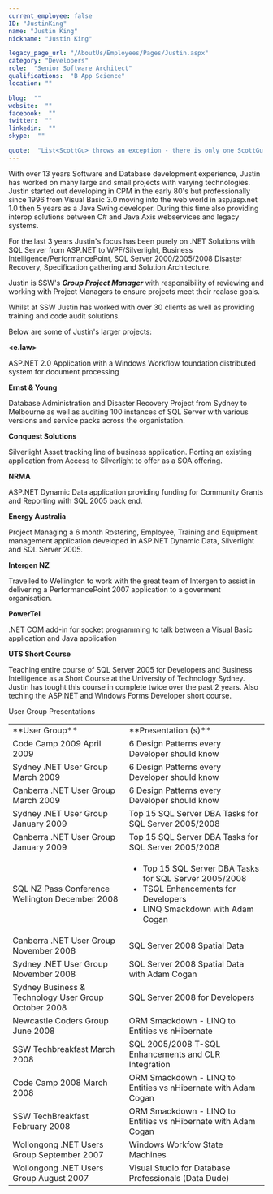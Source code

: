 ```yaml
---
current_employee: false
ID: "JustinKing"
name: "Justin King"
nickname: "Justin King"

legacy_page_url: "/AboutUs/Employees/Pages/Justin.aspx"
category: "Developers"
role:  "Senior Software Architect"
qualifications:  "B App Science"
location: ""

blog:  ""
website:  ""
facebook:  ""
twitter:  ""
linkedin:  ""
skype:  ""

quote:  "List<ScottGu> throws an exception - there is only one ScottGu!"
---
```


With over 13 years Software and Database development experience, Justin has worked on many large and small projects with varying technologies. Justin started out developing in CPM in the early 80's but professionally since 1996 from Visual Basic 3.0 moving into the web world in asp/asp.net 1.0 then 5 years as a Java Swing developer. During this time also providing interop solutions between C# and Java Axis webservices and legacy systems.

For the last 3 years Justin's focus has been purely on .NET Solutions with SQL Server from ASP.NET to WPF/Silverlight, Business Intelligence/PerformancePoint, SQL Server 2000/2005/2008 Disaster Recovery, Specification gathering and Solution Architecture. 

Justin is SSW's ***Group Project Manager*** with responsibility of reviewing and working with Project Managers to ensure projects meet their realase goals.

Whilst at SSW Justin has worked with over 30 clients as well as providing training and code audit solutions.

Below are some of Justin's larger projects:

**<e.law>**

ASP.NET 2.0 Application with a Windows Workflow foundation distributed system for document processing

**Ernst & Young**

Database Administration and Disaster Recovery Project from Sydney to Melbourne as well as auditing 100 instances of SQL Server with various versions and service packs across the organistation.

**Conquest Solutions**

Silverlight Asset tracking line of business application. Porting an existing application from Access to Silverlight to offer as a SOA offering.

**NRMA**

ASP.NET Dynamic Data application providing funding for Community Grants and Reporting with SQL 2005 back end.

**Energy Australia**

Project Managing a 6 month Rostering, Employee, Training and Equipment management application developed in ASP.NET Dynamic Data, Silverlight and SQL Server 2005. 

**Intergen NZ**

Travelled to Wellington to work with the great team of Intergen to assist in delivering a PerformancePoint 2007 application to a goverment organisation.

**PowerTel**

.NET COM add-in for socket programming to talk between a Visual Basic application and Java application

**UTS Short Course**

Teaching entire course of SQL Server 2005 for Developers and Business Intelligence as a Short Course at the University of Technology Sydney. Justin has tought this course in complete twice over the past 2 years. Also teching the ASP.NET and Windows Forms Developer short course.

<span class="ms-rteCustom-ArticleTitle">User Group Presentations</span>

<table style="width:100%;">
    <tbody>
        <tr>
            <td>**User Group**</td>
            <td>**Presentation (s)**</td>
        </tr>
        <tr>
            <td>Code Camp 2009 April 2009</td>
            <td>6 Design Patterns every Developer should know</td>
        </tr>
        <tr>
            <td>Sydney .NET User Group March 2009</td>
            <td>6 Design Patterns every Developer should know</td>
        </tr>
        <tr>
            <td>Canberra .NET User Group March 2009</td>
            <td>6 Design Patterns every Developer should know</td>
        </tr>
        <tr>
            <td>Sydney .NET User Group January 2009</td>
            <td>Top 15 SQL Server DBA Tasks for SQL Server 2005/2008</td>
        </tr>
        <tr>
            <td>Canberra .NET User Group January 2009</td>
            <td>Top 15 SQL Server DBA Tasks for SQL Server 2005/2008</td>
        </tr>
        <tr>
            <td>SQL NZ Pass Conference Wellington December 2008</td>
            <td>

*   Top 15 SQL Server DBA Tasks for SQL Server 2005/2008 
*   TSQL Enhancements for Developers 
*   LINQ Smackdown with Adam Cogan
            </td>
        </tr>
        <tr>
            <td>Canberra .NET User Group November 2008</td>
            <td>SQL Server 2008 Spatial Data</td>
        </tr>
        <tr>
            <td>Sydney .NET User Group November 2008</td>
            <td>SQL Server 2008 Spatial Data with Adam Cogan</td>
        </tr>
        <tr>
            <td>Sydney Business & Technology User Group October 2008</td>
            <td>SQL Server 2008 for Developers</td>
        </tr>
        <tr>
            <td>Newcastle Coders Group June 2008</td>
            <td>ORM Smackdown - LINQ to Entities vs nHibernate</td>
        </tr>
        <tr>
            <td>SSW Techbreakfast March 2008</td>
            <td>SQL 2005/2008 T-SQL Enhancements and CLR Integration</td>
        </tr>
        <tr>
            <td>Code Camp 2008 March 2008</td>
            <td>ORM Smackdown - LINQ to Entities vs nHibernate with Adam Cogan</td>
        </tr>
        <tr>
            <td>SSW TechBreakfast February 2008</td>
            <td>ORM Smackdown - LINQ to Entities vs nHibernate with Adam Cogan </td>
        </tr>
        <tr>
            <td>Wollongong .NET Users Group September 2007</td>
            <td>Windows Workfow State Machines</td>
        </tr>
        <tr>
            <td>Wollongong .NET Users Group August 2007</td>
            <td>Visual Studio for Database Professionals (Data Dude)</td>
        </tr>
    </tbody>
</table>